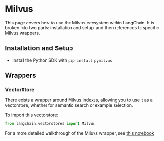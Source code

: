 # Milvus

This page covers how to use the Milvus ecosystem within LangChain.
It is broken into two parts: installation and setup, and then references to specific Milvus wrappers.

## Installation and Setup
- Install the Python SDK with `pip install pymilvus`
## Wrappers

### VectorStore

There exists a wrapper around Milvus indexes, allowing you to use it as a vectorstore,
whether for semantic search or example selection.

To import this vectorstore:
```python
from langchain.vectorstores import Milvus
```

For a more detailed walkthrough of the Miluvs wrapper, see [this notebook](../modules/indexes/vectorstores/examples/milvus.ipynb)
